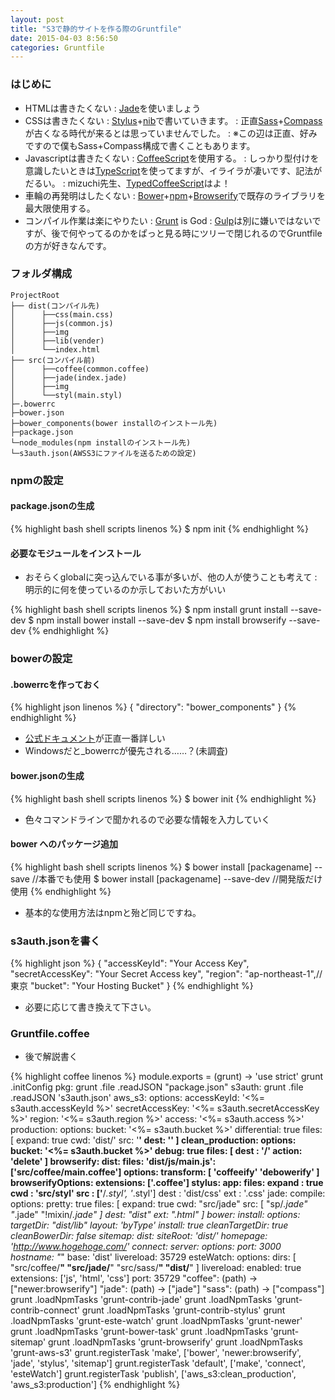 ```yaml
---
layout: post
title: "S3で静的サイトを作る際のGruntfile"
date: 2015-04-03 8:56:50
categories: Gruntfile
---
```

### はじめに

- HTMLは書きたくない
: [Jade](http://jade-lang.com/)を使いましょう
- CSSは書きたくない
: [Stylus](http://learnboost.github.io/stylus/)+[nib](http://tj.github.io/nib/)で書いていきます。
: 正直[Sass](http://sass-lang.com/)+[Compass](http://compass-style.org/)が古くなる時代が来るとは思っていませんでした。
: ※この辺は正直、好みですので僕もSass+Compass構成で書くこともあります。
- Javascriptは書きたくない
: [CoffeeScript](http://coffeescript.org/)を使用する。
: しっかり型付けを意識したいときは[TypeScript](http://www.typescriptlang.org/)を使ってますが、イライラが凄いです、記法がだるい。
: mizuchi先生、[TypedCoffeeScript](https://github.com/mizchi/TypedCoffeeScript)はよ！
- 車輪の再発明はしたくない
: [Bower](http://bower.io/)+[npm](https://www.npmjs.com/)+[Browserify](http://browserify.org/)で既存のライブラリを最大限使用する。
- コンパイル作業は楽にやりたい
: [Grunt](http://gruntjs.com/) is God
: [Gulp](http://gulpjs.com/)は別に嫌いではないですが、後で何やってるのかをぱっと見る時にツリーで閉じれるのでGruntfileの方が好きなんです。

### フォルダ構成
~~~
ProjectRoot
├── dist(コンパイル先)
│      ├──css(main.css)
│      ├──js(common.js)
│      ├──img
│      ├──lib(vender)
│      └──index.html
├── src(コンパイル前)
│      ├──coffee(common.coffee)
│      ├──jade(index.jade)
│      ├──img
│      └──styl(main.styl)
├─.bowerrc
├─bower.json
├─bower_components(bower installのインストール先)
├─package.json
└─node_modules(npm installのインストール先)
└─s3auth.json(AWSS3にファイルを送るための設定)
~~~

### npmの設定

#### package.jsonの生成

{% highlight bash shell scripts linenos %}
$ npm init
{% endhighlight %}

#### 必要なモジュールをインストール

- おそらくglobalに突っ込んでいる事が多いが、他の人が使うことも考えて
: 明示的に何を使っているのか示しておいた方がいい

{% highlight bash shell scripts linenos %}
$ npm install grunt install --save-dev
$ npm install bower install --save-dev
$ npm install browserify --save-dev
{% endhighlight %}


### bowerの設定

#### .bowerrcを作っておく
{% highlight json linenos %}
{
  "directory": "bower_components"
}
{% endhighlight %}

- [公式ドキュメント](http://bower.io/docs/config/)が正直一番詳しい
- Windowsだと_bowerrcが優先される……？(未調査)

#### bower.jsonの生成

{% highlight bash shell scripts linenos %}
$ bower init
{% endhighlight %}

- 色々コマンドラインで聞かれるので必要な情報を入力していく

#### bower へのパッケージ追加

{% highlight bash shell scripts linenos %}
$ bower install [packagename] --save //本番でも使用
$ bower install [packagename] --save-dev //開発版だけ使用
{% endhighlight %}

- 基本的な使用方法はnpmと殆ど同じですね。

### s3auth.jsonを書く
{% highlight json %}
{
  "accessKeyId": "Your Access Key",
  "secretAccessKey": "Your Secret Access key",
  "region": "ap-northeast-1",//東京
  "bucket": "Your Hosting Bucket"
}
{% endhighlight %}

- 必要に応じて書き換えて下さい。

### Gruntfile.coffee

- 後で解説書く

{% highlight coffee linenos %}
module.exports = (grunt) ->
  'use strict'
  grunt
    .initConfig
      pkg: grunt
        .file
        .readJSON "package.json"
      s3auth: grunt
        .file
        .readJSON 's3auth.json'
      aws_s3:
        options:
          accessKeyId: '<%= s3auth.accessKeyId %>'
          secretAccessKey: '<%= s3auth.secretAccessKey %>'
          region: '<%= s3auth.region %>'
          access: '<%= s3auth.access %>'
        production:
          options:
            bucket: '<%= s3auth.bucket %>'
            differential: true
          files: [
            expand: true
            cwd: 'dist/'
            src: '**'
            dest: ''
          ]
        clean_production:
          options:
            bucket: '<%= s3auth.bucket %>'
            debug: true
          files: [
            dest : '/'
            action: 'delete'
          ]
      browserify:
        dist:
          files:
            'dist/js/main.js': ['src/coffee/main.coffee']
          options:
            transform: [
              'coffeeify'
              'debowerify'
            ]
            browserifyOptions:
              extensions: ['.coffee']
      stylus:
        app:
          files:
            expand : true
            cwd : 'src/styl'
            src : ['**/*.styl', '*.styl']
            dest : 'dist/css'
            ext : '.css'
      jade:
        compile:
          options:
            pretty: true
          files: [
            expand: true
            cwd: "src/jade"
            src: [
              "sp/*.jade"
              "*.jade"
              "!mixin/*.jade"
            ]
            dest: "dist"
            ext: ".html"
          ]
      bower:
        install:
          options:
            targetDir: "dist/lib"
            layout: 'byType'
            install: true
            cleanTargetDir: true
            cleanBowerDir: false
      sitemap:
        dist:
          siteRoot: 'dist/'
          homepage: 'http://www.hogehoge.com/'
      connect:
        server:
          options:
            port: 3000
            hostname: "*"
            base: 'dist'
            livereload: 35729
      esteWatch:
        options:
          dirs: [
            "src/coffee/**"
            "src/jade/**"
            "src/sass/**"
            "dist/**"
          ]
          livereload:
            enabled: true
            extensions: ['js', 'html', 'css']
            port: 35729
        "coffee": (path) ->
          ["newer:browserify"]
        "jade": (path) ->
          ["jade"]
        "sass": (path) ->
          ["compass"]
  grunt
    .loadNpmTasks 'grunt-contrib-jade'
  grunt
    .loadNpmTasks 'grunt-contrib-connect'
  grunt
    .loadNpmTasks 'grunt-contrib-stylus'
  grunt
    .loadNpmTasks 'grunt-este-watch'
  grunt
    .loadNpmTasks 'grunt-newer'
  grunt
    .loadNpmTasks 'grunt-bower-task'
  grunt
    .loadNpmTasks 'grunt-sitemap'
  grunt
    .loadNpmTasks 'grunt-browserify'
  grunt
    .loadNpmTasks 'grunt-aws-s3'
  grunt.registerTask 'make', ['bower', 'newer:browserify', 'jade', 'stylus', 'sitemap']
  grunt.registerTask 'default', ['make', 'connect', 'esteWatch']
  grunt.registerTask 'publish', ['aws_s3:clean_production', 'aws_s3:production']
{% endhighlight %}

